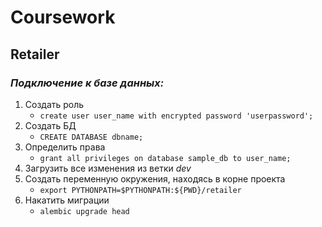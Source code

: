 # Coursework
## Retailer

### *Подключение к базе данных:*
1. Создать роль
   + `create user user_name with encrypted password 'userpassword';`
2. Создать БД
   + `CREATE DATABASE dbname;`
3. Определить права
   + `grant all privileges on database sample_db to user_name;`
4. Загрузить все изменения из ветки *dev*
5. Создать переменную окружения, находясь в корне проекта
   + `export PYTHONPATH=$PYTHONPATH:${PWD}/retailer`
6. Накатить миграции
   + `alembic upgrade head`
